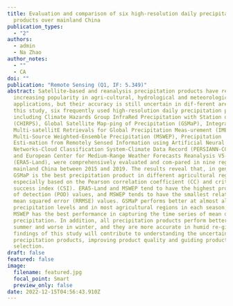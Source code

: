 ```yaml
---
title: Evaluation and comparison of six high-resolution daily precipitation
  products over mainland China
publication_types:
  - "2"
authors:
  - admin
  - Na Zhao
author_notes:
  - ""
  - CA
doi: ""
publication: "Remote Sensing (Q1, IF: 5.349)"
abstract: Satellite-based and reanalysis precipitation products have received
  increasing popularity in agri-cultural, hydrological and meteorological
  applications, but their accuracy is still uncertain in dif-ferent areas. In
  this study, six frequently used high-resolution daily precipitation products,
  including Climate Hazards Group InfraRed Precipitation with Station data
  (CHIRPS), Global Satellite Map-ping of Precipitation (GSMaP), Integrated
  Multi-satellitE Retrievals for Global Precipitation Meas-urement (IMERG),
  Multi-Source Weighted-Ensemble Precipitation (MSWEP), Precipitation
  Esti-mation from Remotely Sensed Information using Artificial Neural
  Networks-Cloud Classification System-Climate Data Record (PERSIANN-CCS-CDR)
  and European Center for Medium-Range Weather Forecasts Reanalysis V5-Land
  (ERA5-Land), were comprehensively evaluated and com-pared in nine regions over
  mainland China between 2015 and 2019. The results reveal that, in general,
  GSMaP is the best precipitation product in different agricultural regions,
  especially based on the Pearson correlation coefficient (CC) and critical
  success index (CSI). ERA5-Land and MSWEP tend to have the highest probability
  of detection (POD) values, and MSWEP tends to have the smallest relative root
  mean squared error (RRMSE) values. GSMaP performs better at almost all
  precipitation levels and in most agricultural regions in each season, while
  MSWEP has the best performance in capturing the time series of mean daily
  precipitation. In addition, all precipitation products perform better in
  summer and worse in winter, and they are more accurate in humid re-gions. The
  findings of this study will contribute to understanding the uncertainties of
  precipitation products, improving product quality and guiding product
  selection.
draft: false
featured: false
image:
  filename: featured.jpg
  focal_point: Smart
  preview_only: false
date: 2022-12-15T04:56:43.910Z
---
```

